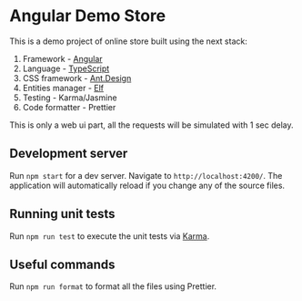 # Angular Demo Store

This is a demo project of online store built using the next stack:

1. Framework - [Angular](https://angular.io/)
2. Language - [TypeScript](https://www.typescriptlang.org/)
2. CSS framework - [Ant.Design](https://karma-runner.github.io)
3. Entities manager - [Elf](https://ngneat.github.io/elf/)
4. Testing - Karma/Jasmine
5. Code formatter - Prettier

This is only a web ui part, all the requests will be simulated with 1 sec delay.

## Development server

Run `npm start` for a dev server. Navigate to `http://localhost:4200/`. The application will automatically reload if you change any of the source files.


## Running unit tests

Run `npm run test` to execute the unit tests via [Karma](https://karma-runner.github.io).



## Useful commands

Run `npm run format` to format all the files using Prettier.
